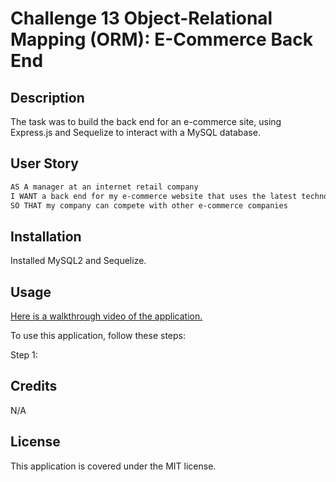 # Challenge 13 Object-Relational Mapping (ORM): E-Commerce Back End

## Description
The task was to build the back end for an e-commerce site, using Express.js and Sequelize to interact with a MySQL database. 

## User Story

```md
AS A manager at an internet retail company
I WANT a back end for my e-commerce website that uses the latest technologies
SO THAT my company can compete with other e-commerce companies
```

## Installation
Installed MySQL2 and Sequelize.


## Usage

[Here is a walkthrough video of the application.](https://)

To use this application, follow these steps:

Step 1: 

## Credits

N/A

## License

This application is covered under the MIT license.